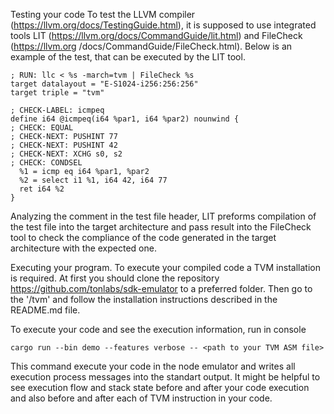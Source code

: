 Testing your code
To test the LLVM compiler (https://llvm.org/docs/TestingGuide.html), it is supposed to use integrated tools LIT (https://llvm.org/docs/CommandGuide/lit.html) and FileCheck (https://llvm.org /docs/CommandGuide/FileCheck.html).
Below is an example of the test, that can be executed by the LIT tool.

```
; RUN: llc < %s -march=tvm | FileCheck %s
target datalayout = "E-S1024-i256:256:256"
target triple = "tvm"

; CHECK-LABEL: icmpeq
define i64 @icmpeq(i64 %par1, i64 %par2) nounwind {
; CHECK: EQUAL
; CHECK-NEXT: PUSHINT 77
; CHECK-NEXT: PUSHINT 42
; CHECK-NEXT: XCHG s0, s2
; CHECK: CONDSEL
  %1 = icmp eq i64 %par1, %par2
  %2 = select i1 %1, i64 42, i64 77
  ret i64 %2
}
```

Analyzing the comment in the test file header, LIT preforms compilation of the test file into the target architecture and pass result into the FileCheck tool to check the compliance of the code generated in the target architecture with the expected one.

Executing your program.
To execute your compiled code a TVM installation is required.
At first you should clone the repository https://github.com/tonlabs/sdk-emulator to a preferred folder. Then go to the '<git clone directory>/tvm' and follow the installation instructions described in the README.md file.

To execute your code and see the execution information, run in console

```
cargo run --bin demo --features verbose -- <path to your TVM ASM file>
```

This command execute your code in the node emulator and writes all execution process messages into the standart output. It might be helpful to see execution flow and stack state before and after your code execution and also before and after each of TVM instruction in your code.
